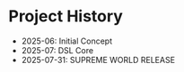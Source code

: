 # Project History
- 2025-06: Initial Concept
- 2025-07: DSL Core
- 2025-07-31: SUPREME WORLD RELEASE